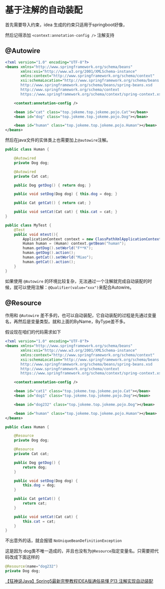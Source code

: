 # 基于注解的自动装配

首先需要导入约束，idea 生成的约束只适用于springboot好像，

然后记得添加 `<context:annotation-config />` 注解支持

## @Autowire


```xml
<?xml version="1.0" encoding="UTF-8"?>
<beans xmlns="http://www.springframework.org/schema/beans"
       xmlns:xsi="http://www.w3.org/2001/XMLSchema-instance"
       xmlns:context="http://www.springframework.org/schema/context"
       xsi:schemaLocation="http://www.springframework.org/schema/beans
       http://www.springframework.org/schema/beans/spring-beans.xsd
       http://www.springframework.org/schema/context
       https://www.springframework.org/schema/context/spring-context.xsd">

    <context:annotation-config />

    <bean id="cat" class="top.jokeme.top.jokeme.pojo.Cat"></bean>
    <bean id="dog" class="top.jokeme.top.jokeme.pojo.Dog"></bean>

    <bean id="human" class="top.jokeme.top.jokeme.pojo.Human"></bean>
</beans>
```

然后在java文件的实体类上也需要加上`@autowire`注解。

```java
public class Human {

    @Autowired
    private Dog dog;

    @Autowired
    private Cat cat;

    public Dog getDog() { return dog; }

    public void setDog(Dog dog) { this.dog = dog; }

    public Cat getCat() { return cat; }

    public void setCat(Cat cat) { this.cat = cat; }
}
```

```java
public class MyTest {
    @Test
    public void mtest(){
        ApplicationContext context = new ClassPathXmlApplicationContext("aptxc.xml");
        Human human = (Human) context.getBean("human");
        human.getDog().setWorld("F**K");
        human.getDog().action();
        human.getCat().setWorld("Miao");
        human.getCat().action();
    }
}
```

如果使用 `@Autowire` 的环境比较复杂，无法通过一个注解就完成自动装配的时候，就可以使用注解：`@Qualifier(value="xxx")`来配合Autowire。


## @Resource
作用和 `@Autowire` 差不多的，也可以自动装配，它自动装配的过程是先通过变量名，再然后是变量类型。就和上面的ByName，ByType差不多。

假设现在咱们的代码需求如下

```xml
<?xml version="1.0" encoding="UTF-8"?>
<beans xmlns="http://www.springframework.org/schema/beans"
       xmlns:xsi="http://www.w3.org/2001/XMLSchema-instance"
       xmlns:context="http://www.springframework.org/schema/context"
       xsi:schemaLocation="http://www.springframework.org/schema/beans
       http://www.springframework.org/schema/beans/spring-beans.xsd
       http://www.springframework.org/schema/context
       https://www.springframework.org/schema/context/spring-context.xsd">

    <context:annotation-config />

    <bean id="cat1" class="top.jokeme.top.jokeme.pojo.Cat"></bean>
    <bean id="dog1" class="top.jokeme.top.jokeme.pojo.Dog"></bean>

    <bean id="dog232" class="top.jokeme.top.jokeme.pojo.Dog"></bean>

    <bean id="human" class="top.jokeme.top.jokeme.pojo.Human"></bean>
</beans>
```

```java
public class Human {

    @Resource
    private Dog dog;

    @Resource
    private Cat cat;

    public Dog getDog() {
        return dog;
    }

    public void setDog(Dog dog) {
        this.dog = dog;
    }

    public Cat getCat() {
        return cat;
    }

    public void setCat(Cat cat) {
        this.cat = cat;
    }
}
```

不出意外的话，就会报错 `NoUniqueBeanDefinitionException`

这是因为 dog类不唯一造成的，并且也没有为`@Resource`指定变量名。只需要把代码改成下面这样的

```java
@Resource(name="dog232")
private Dog dog;
```


[【狂神说Java】Spring5最新完整教程IDEA版通俗易懂 P13 注解实现自动装配](https://www.bilibili.com/video/BV1WE411d7Dv?p=13)





